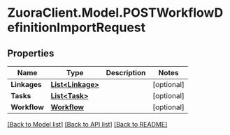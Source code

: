 # ZuoraClient.Model.POSTWorkflowDefinitionImportRequest

## Properties

Name | Type | Description | Notes
------------ | ------------- | ------------- | -------------
**Linkages** | [**List&lt;Linkage&gt;**](Linkage.md) |  | [optional] 
**Tasks** | [**List&lt;Task&gt;**](Task.md) |  | [optional] 
**Workflow** | [**Workflow**](Workflow.md) |  | [optional] 

[[Back to Model list]](../README.md#documentation-for-models) [[Back to API list]](../README.md#documentation-for-api-endpoints) [[Back to README]](../README.md)

